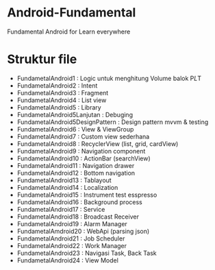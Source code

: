 # Android-Fundamental
Fundamental Android for Learn everywhere

# Struktur file
- FundametalAndroid1 : Logic untuk menghitung Volume balok P*L*T
- FundametalAndroid2 : Intent
- FundametalAndroid3 : Fragment
- FundametalAndroid4 : List view
- FundametalAndroid5 : Library
- FundametalAndroid5Lanjutan : Debuging
- FundametalAndroid5DesignPattern : Design pattern mvvm & testing
- FundametalAndroid6 : View & ViewGroup
- FundametalAndroid7 : Custom view sederhana
- FundametalAndroid8 : RecyclerView (list, grid, cardView)
- FundametalAndroid9 : Navigation component
- FundametalAndroid10 : ActionBar (searchView) 
- FundametalAndroid11 : Navigation drawer
- FundametalAndroid12 : Bottom navigation 
- FundametalAndroid13 : Tablayout
- FundametalAndroid14 : Localization
- FundametalAndroid15 : Instrument test esspresso
- FundametalAndroid16 : Background process
- FundametalAndroid17 : Service
- FundametalAndroid18 : Broadcast Receiver
- FundametalAndroid19 : Alarm Manager
- FundametalAmdroid20 : WebApi (parsing json)
- FundametalAndroid21 : Job Scheduler
- FundametalAndroid22 : Work Manager
- FundametalAndroid23 : Navigasi Task, Back Task
- FundametalAndroid24 : View Model
